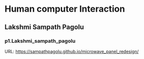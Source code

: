 # Human computer Interaction
## Lakshmi Sampath Pagolu
### p1.Lakshmi_sampath_pagolu

URL: https://sampathpagolu.github.io/microwave_panel_redesign/

